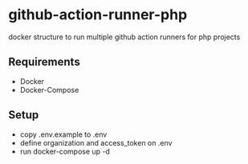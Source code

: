 # github-action-runner-php
docker structure to run multiple github action runners for php projects

## Requirements
- Docker
- Docker-Compose

## Setup
- copy .env.example to .env
- define organization and access_token on .env
- run docker-compose up -d
